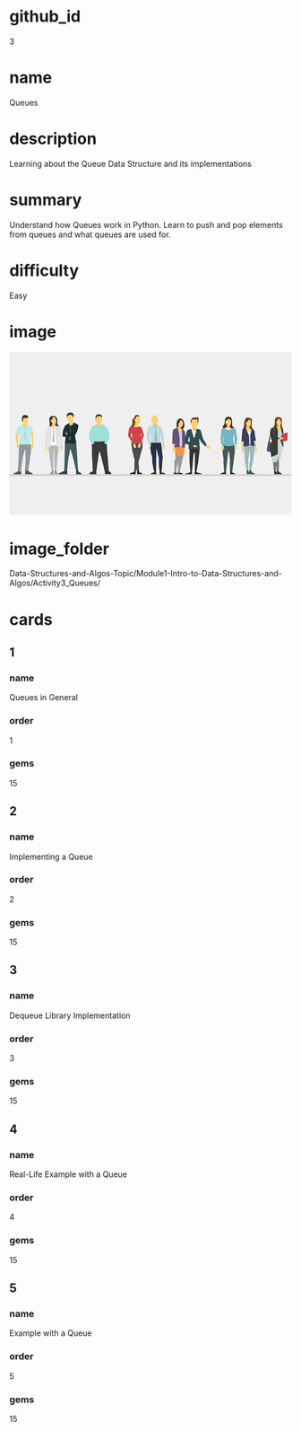 # github_id
3
 
# name
Queues

# description
Learning about the Queue Data Structure and its implementations

# summary
Understand how Queues work in Python. Learn to push and pop elements from queues and what queues are used for. 

# difficulty
Easy

# image
<img src="images/Queue.jpg">

# image_folder
Data-Structures-and-Algos-Topic/Module1-Intro-to-Data-Structures-and-Algos/Activity3_Queues/

# cards

## 1

### name
Queues in General

### order
1 

### gems
15

## 2

### name
Implementing a Queue

### order
2

### gems
15

## 3

### name
Dequeue Library Implementation

### order
3

### gems
15

## 4

### name
Real-Life Example with a Queue

### order
4

### gems
15

## 5

### name
Example with a Queue

### order

5

### gems

15

